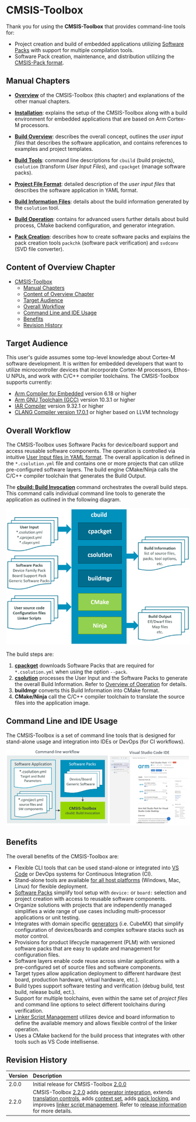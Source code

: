 # CMSIS-Toolbox

Thank you for using the **CMSIS-Toolbox** that provides command-line tools for:

- Project creation and build of embedded applications utilizing [Software Packs](https://www.keil.arm.com/packs/) with support for multiple compilation tools.
- Software Pack creation, maintenance, and distribution utilizing the [CMSIS-Pack format](https://open-cmsis-pack.github.io/Open-CMSIS-Pack-Spec/main/html/index.html).

## Manual Chapters

- [**Overview**](#content-of-overview-chapter) of the CMSIS-Toolbox (this chapter) and explanations of the other manual chapters.

- [**Installation**](installation.md): explains the setup of the CMSIS-Toolbox along with a build environment for embedded applications that are based on Arm Cortex-M processors.

- [**Build Overview**](build-overview.md): describes the overall concept, outlines the *user input files* that describes the software application, and contains references to examples and project templates.

- [**Build Tools**](build-tools.md): command line descriptions for `cbuild` (build projects), `csolution` (transform *User Input Files*), and `cpackget` (manage software packs).

- [**Project File Format**](YML-Input-Format.md): detailed description of the *user input files* that describes the software application in YAML format.

- [**Build Information Files**](YML-CBuild-Format.md): details about the build information generated by the `csolution` tool.

- [**Build Operation**](build-operation.md): contains for advanced users further details about build process, CMake backend configuration, and generator integration.

- [**Pack Creation**](pack-tools.md): describes how to create software packs and explains the pack creation tools `packchk` (software pack verification) and `svdconv` (SVD file converter).

## Content of Overview Chapter

- [CMSIS-Toolbox](#cmsis-toolbox)
  - [Manual Chapters](#manual-chapters)
  - [Content of Overview Chapter](#content-of-overview-chapter)
  - [Target Audience](#target-audience)
  - [Overall Workflow](#overall-workflow)
  - [Command Line and IDE Usage](#command-line-and-ide-usage)
  - [Benefits](#benefits)
  - [Revision History](#revision-history)

## Target Audience

This user's guide assumes some top-level knowledge about Cortex-M software development. It is written for embedded developers that want to utilize microcontroller devices that incorporate Cortex-M processors, Ethos-U NPUs, and work with C/C++ compiler toolchains. The CMSIS-Toolbox supports currently:

- [Arm Compiler for Embedded](https://developer.arm.com/Tools%20and%20Software/Arm%20Compiler%20for%20Embedded) version 6.18 or higher
- [Arm GNU Toolchain (GCC)](https://developer.arm.com/Tools%20and%20Software/GNU%20Toolchain) version 10.3.1 or higher
- [IAR Compiler](https://www.iar.com/products/architectures/arm/) version 9.32.1 or higher
- [CLANG Compiler version 17.0.1](https://github.com/ARM-software/LLVM-embedded-toolchain-for-Arm/releases) or higher based on LLVM technology

## Overall Workflow

The CMSIS-Toolbox uses Software Packs for device/board support and access reusable software components.  The operation is controlled via intuitive [User Input files in YAML format](YML-Input-Format.md). The overall application is defined in the `*.csolution.yml` file and contains one or more projects that can utilize pre-configured software layers. The build engine CMake/Ninja calls the C/C++ compiler toolchain that generates the Build Output.

The [**cbuild: Build Invocation**](build-tools.md#cbuild-invocation) command orchestrates the overall build steps. This command calls individual command line tools to generate the application as outlined in the following diagram.

![cbuild workflow](./images/cbuild-workflow.png "cbuild workflow")

The build steps are:

1. [**cpackget**](build-tools.md#cpackget-invocation) downloads Software Packs that are required for `*.csolution.yml` when using the option `--pack`.
2. [**csolution**](build-tools.md#csolution-invocation) processes the User Input and the Software Packs to generate the overall Build Information. Refer to [Overview of Operation](build-overview.md#overview-of-operation) for details.
3. **buildmgr** converts this Build Information into CMake format.
4. **CMake/Ninja** call the C/C++ compiler toolchain to translate the source files into the application image.

## Command Line and IDE Usage

The CMSIS-Toolbox is a set of command line tools that is designed for stand-alone usage and integration into IDEs or DevOps (for CI workflows).

![Operation of `csolution` tool](./images/tool-overview.png "Operation of `csolution` tool")

## Benefits

The overall benefits of the CMSIS-Toolbox are:

- Flexible CLI tools that can be used stand-alone or integrated into [VS Code](https://marketplace.visualstudio.com/items?itemName=Arm.keil-studio-pack) or DevOps systems for Continuous Integration (CI).
- Stand-alone tools are available [for all host platforms](https://artifacts.keil.arm.com/cmsis-toolbox/) (Windows, Mac, Linux) for flexible deployment.
- [Software Packs](https://www.keil.arm.com/packs/) simplify tool setup with `device:` or `board:` selection and project creation with access to reusable software components.
- Organize solutions with projects that are independently managed simplifies a wide range of use cases including  multi-processor applications or unit testing.
- Integrates with domain specific [generators](build-overview.md#use-a-generator) (i.e. CubeMX) that simplify configuration of devices/boards and complex software stacks such as motor control.
- Provisions for product lifecycle management (PLM) with versioned software packs that are easy to update and management for configuration files.
- Software layers enable code reuse across similar applications with a pre-configured set of source files and software components.
- Target types allow application deployment to different hardware (test board, production hardware, virtual hardware, etc.).
- Build types support software testing and verification (debug build, test build, release build, ect.).
- Support for multiple toolchains, even within the same set of *project files* and command line options to select different toolchains during verification.
- [Linker Script Management](build-overview.md#linker-script-management) utilizes device and board information to define the  available memory and allows flexible control of the linker operation.
- Uses a CMake backend for the build process that integrates with other tools such as VS Code intellisense.

## Revision History

Version            | Description
:------------------|:-------------------------
2.0.0              | Initial release for CMSIS-Toolbox [2.0.0](https://github.com/Open-CMSIS-Pack/cmsis-toolbox/releases/tag/2.0.0)
2.2.0              | CMSIS-Toolbox [2.2.0](https://github.com/Open-CMSIS-Pack/cmsis-toolbox/releases/tag/2.2.0) adds [generator integration](build-operation.md#generator-integration), extends [translation controls](YML-Input-Format.md#translation-control), adds [context set](build-overview.md#working-with-context-set), adds [pack locking](YML-CBuild-Format.md#pack-locking), and improves [linker script management](build-overview.md#linker-script-management). Refer to [release information](https://github.com/Open-CMSIS-Pack/cmsis-toolbox/releases/tag/2.2.0) for more details.
